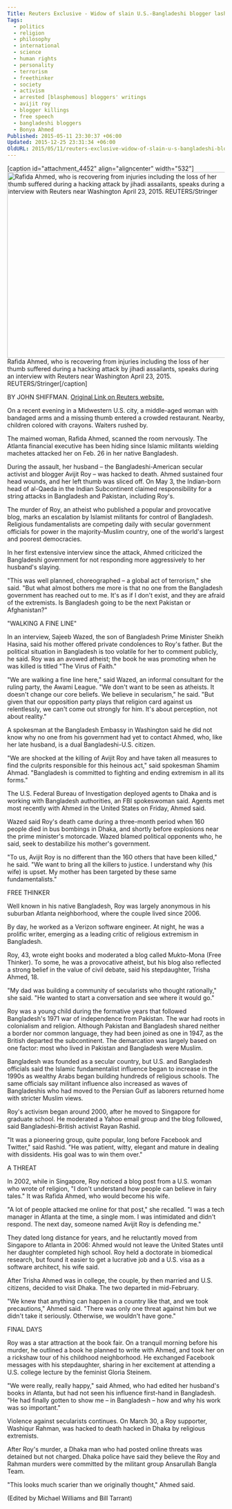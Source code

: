 ```yaml
---
Title: Reuters Exclusive - Widow of slain U.S.-Bangladeshi blogger lashes out at Dhaka
Tags:
  - politics
  - religion
  - philosophy
  - international
  - science
  - human rights
  - personality
  - terrorism
  - freethinker
  - society
  - activism
  - arrested [blasphemous] bloggers' writings
  - avijit roy
  - blogger killings
  - free speech
  - bangladeshi bloggers
  - Bonya Ahmed
Published: 2015-05-11 23:30:37 +06:00
Updated: 2015-12-25 23:31:34 +06:00
OldURL: 2015/05/11/reuters-exclusive-widow-of-slain-u-s-bangladeshi-blogger-lashes-out-at-dhaka/
---
```


[caption id="attachment_4452" align="aligncenter" width="532"]<a href="https://enblog.muktomona.com/wp-content/uploads/2015/12/reuters-bonyapa.jpg"><img src="https://enblog.muktomona.com/wp-content/uploads/2015/12/reuters-bonyapa.jpg" alt="Rafida Ahmed, who is recovering from injuries including the loss of her thumb suffered during a hacking attack by jihadi assailants, speaks during an interview with Reuters near Washington April 23, 2015.  REUTERS/Stringer" width="532" height="429" class="size-full wp-image-4452" /></a> Rafida Ahmed, who is recovering from injuries including the loss of her thumb suffered during a hacking attack by jihadi assailants, speaks during an interview with Reuters near Washington April 23, 2015.  REUTERS/Stringer[/caption]

BY JOHN SHIFFMAN.
<a href="https://www.reuters.com/article/us-usa-bangladesh-assassination-exclusiv-idUSKBN0NW04S20150511">Original Link on Reuters website. </a>

On a recent evening in a Midwestern U.S. city, a middle-aged woman with bandaged arms and a missing thumb entered a crowded restaurant. Nearby, children colored with crayons. Waiters rushed by.

The maimed woman, Rafida Ahmed, scanned the room nervously. The Atlanta financial executive has been hiding since Islamic militants wielding machetes attacked her on Feb. 26 in her native Bangladesh.

During the assault, her husband – the Bangladeshi-American secular activist and blogger Avijit Roy – was hacked to death. Ahmed sustained four head wounds, and her left thumb was sliced off. On May 3, the Indian-born head of al-Qaeda in the Indian Subcontinent claimed responsibility for a string attacks in Bangladesh and Pakistan, including Roy's.

The murder of Roy, an atheist who published a popular and provocative blog, marks an escalation by Islamist militants for control of Bangladesh. Religious fundamentalists are competing daily with secular government officials for power in the majority-Muslim country, one of the world's largest and poorest democracies.

In her first extensive interview since the attack, Ahmed criticized the Bangladeshi government for not responding more aggressively to her husband's slaying.

"This was well planned, choreographed – a global act of terrorism," she said. "But what almost bothers me more is that no one from the Bangladesh government has reached out to me. It's as if I don't exist, and they are afraid of the extremists. Is Bangladesh going to be the next Pakistan or Afghanistan?"

"WALKING A FINE LINE"

In an interview, Sajeeb Wazed, the son of Bangladesh Prime Minister Sheikh Hasina, said his mother offered private condolences to Roy's father. But the political situation in Bangladesh is too volatile for her to comment publicly, he said. Roy was an avowed atheist; the book he was promoting when he was killed is titled "The Virus of Faith."

"We are walking a fine line here," said Wazed, an informal consultant for the ruling party, the Awami League. "We don't want to be seen as atheists. It doesn't change our core beliefs. We believe in secularism," he said. "But given that our opposition party plays that religion card against us relentlessly, we can't come out strongly for him. It's about perception, not about reality."

A spokesman at the Bangladesh Embassy in Washington said he did not know why no one from his government had yet to contact Ahmed, who, like her late husband, is a dual Bangladeshi-U.S. citizen.

"We are shocked at the killing of Avijit Roy and have taken all measures to find the culprits responsible for this heinous act," said spokesman Shamim Ahmad. "Bangladesh is committed to fighting and ending extremism in all its forms."

The U.S. Federal Bureau of Investigation deployed agents to Dhaka and is working with Bangladesh authorities, an FBI spokeswoman said. Agents met most recently with Ahmed in the United States on Friday, Ahmed said.

Wazed said Roy's death came during a three-month period when 160 people died in bus bombings in Dhaka, and shortly before explosions near the prime minister's motorcade. Wazed blamed political opponents who, he said, seek to destabilize his mother's government.

"To us, Avijit Roy is no different than the 160 others that have been killed," he said. "We want to bring all the killers to justice. I understand why (his wife) is upset. My mother has been targeted by these same fundamentalists."

FREE THINKER

Well known in his native Bangladesh, Roy was largely anonymous in his suburban Atlanta neighborhood, where the couple lived since 2006.

By day, he worked as a Verizon software engineer. At night, he was a prolific writer, emerging as a leading critic of religious extremism in Bangladesh. 

Roy, 43, wrote eight books and moderated a blog called Mukto-Mona (Free Thinker). To some, he was a provocative atheist, but his blog also reflected a strong belief in the value of civil debate, said his stepdaughter, Trisha Ahmed, 18.

"My dad was building a community of secularists who thought rationally," she said. "He wanted to start a conversation and see where it would go."

Roy was a young child during the formative years that followed Bangladesh's 1971 war of independence from Pakistan. The war had roots in colonialism and religion. Although Pakistan and Bangladesh shared neither a border nor common language, they had been joined as one in 1947, as the British departed the subcontinent. The demarcation was largely based on one factor: most who lived in Pakistan and Bangladesh were Muslim.

Bangladesh was founded as a secular country, but U.S. and Bangladesh officials said the Islamic fundamentalist influence began to increase in the 1990s as wealthy Arabs began building hundreds of religious schools. The same officials say militant influence also increased as waves of Bangladeshis who had moved to the Persian Gulf as laborers returned home with stricter Muslim views.

Roy's activism began around 2000, after he moved to Singapore for graduate school. He moderated a Yahoo email group and the blog followed, said Bangladeshi-British activist Rayan Rashid.

"It was a pioneering group, quite popular, long before Facebook and Twitter," said Rashid. "He was patient, witty, elegant and mature in dealing with dissidents. His goal was to win them over."

A THREAT

In 2002, while in Singapore, Roy noticed a blog post from a U.S. woman who wrote of religion, "I don't understand how people can believe in fairy tales." It was Rafida Ahmed, who would become his wife.

"A lot of people attacked me online for that post," she recalled. "I was a tech manager in Atlanta at the time, a single mom. I was intimidated and didn't respond. The next day, someone named Avijit Roy is defending me."

They dated long distance for years, and he reluctantly moved from Singapore to Atlanta in 2006: Ahmed would not leave the United States until her daughter completed high school. Roy held a doctorate in biomedical research, but found it easier to get a lucrative job and a U.S. visa as a software architect, his wife said.

After Trisha Ahmed was in college, the couple, by then married and U.S. citizens, decided to visit Dhaka. The two departed in mid-February.

"We knew that anything can happen in a country like that, and we took precautions," Ahmed said. "There was only one threat against him but we didn't take it seriously. Otherwise, we wouldn't have gone."

FINAL DAYS

Roy was a star attraction at the book fair. On a tranquil morning before his murder, he outlined a book he planned to write with Ahmed, and took her on a rickshaw tour of his childhood neighborhood. He exchanged Facebook messages with his stepdaughter, sharing in her excitement at attending a U.S. college lecture by the feminist Gloria Steinem.

"We were really, really happy," said Ahmed, who had edited her husband's books in Atlanta, but had not seen his influence first-hand in Bangladesh. "He had finally gotten to show me – in Bangladesh – how and why his work was so important."

Violence against secularists continues. On March 30, a Roy supporter, Washiqur Rahman, was hacked to death hacked in Dhaka by religious extremists.

After Roy's murder, a Dhaka man who had posted online threats was detained but not charged. Dhaka police have said they believe the Roy and Rahman murders were committed by the militant group Ansarullah Bangla Team.

"This looks much scarier than we originally thought," Ahmed said.

(Edited by Michael Williams and Bill Tarrant) 
